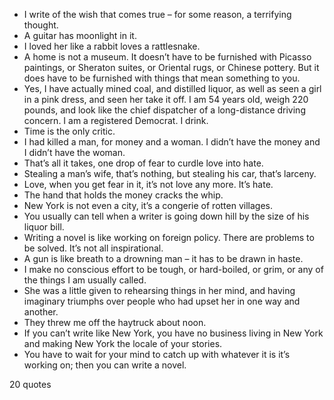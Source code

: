  - I write of the wish that comes true – for some reason, a terrifying thought.
 - A guitar has moonlight in it.
 - I loved her like a rabbit loves a rattlesnake.
 - A home is not a museum. It doesn’t have to be furnished with Picasso paintings, or Sheraton suites, or Oriental rugs, or Chinese pottery. But it does have to be furnished with things that mean something to you.
 - Yes, I have actually mined coal, and distilled liquor, as well as seen a girl in a pink dress, and seen her take it off. I am 54 years old, weigh 220 pounds, and look like the chief dispatcher of a long-distance driving concern. I am a registered Democrat. I drink.
 - Time is the only critic.
 - I had killed a man, for money and a woman. I didn’t have the money and I didn’t have the woman.
 - That’s all it takes, one drop of fear to curdle love into hate.
 - Stealing a man’s wife, that’s nothing, but stealing his car, that’s larceny.
 - Love, when you get fear in it, it’s not love any more. It’s hate.
 - The hand that holds the money cracks the whip.
 - New York is not even a city, it’s a congerie of rotten villages.
 - You usually can tell when a writer is going down hill by the size of his liquor bill.
 - Writing a novel is like working on foreign policy. There are problems to be solved. It’s not all inspirational.
 - A gun is like breath to a drowning man – it has to be drawn in haste.
 - I make no conscious effort to be tough, or hard-boiled, or grim, or any of the things I am usually called.
 - She was a little given to rehearsing things in her mind, and having imaginary triumphs over people who had upset her in one way and another.
 - They threw me off the haytruck about noon.
 - If you can’t write like New York, you have no business living in New York and making New York the locale of your stories.
 - You have to wait for your mind to catch up with whatever it is it’s working on; then you can write a novel.

20 quotes